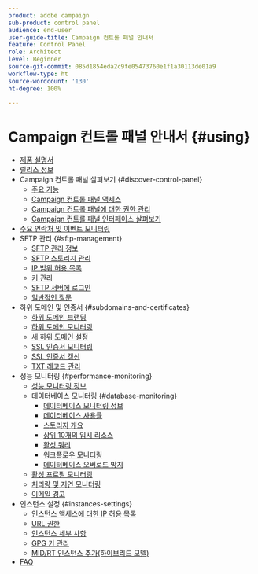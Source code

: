 ```yaml
---
product: adobe campaign
sub-product: control panel
audience: end-user
user-guide-title: Campaign 컨트롤 패널 안내서
feature: Control Panel
role: Architect
level: Beginner
source-git-commit: 085d1854eda2c9fe05473760e1f1a30113de01a9
workflow-type: ht
source-wordcount: '130'
ht-degree: 100%

---
```



# Campaign 컨트롤 패널 안내서 {#using}

+ [제품 설명서](control-panel-home.md)
+ [릴리스 정보](release-notes.md)
+ Campaign 컨트롤 패널 살펴보기 {#discover-control-panel}
   + [주요 기능](discover/using/key-features.md)
   + [Campaign 컨트롤 패널 액세스](discover/using/accessing-control-panel.md)
   + [Campaign 컨트롤 패널에 대한 권한 관리](discover/using/managing-permissions.md)
   + [Campaign 컨트롤 패널 인터페이스 살펴보기](discover/using/discovering-the-interface.md)
+ [주요 연락처 및 이벤트 모니터링](service-events/service-events.md)
+ SFTP 관리 {#sftp-management}
   + [SFTP 관리 정보](sftp/using/about-sftp-management.md)
   + [SFTP 스토리지 관리](sftp/using/sftp-storage-management.md)
   + [IP 범위 허용 목록](sftp/using/ip-range-allow-listing.md)
   + [키 관리](sftp/using/key-management.md)
   + [SFTP 서버에 로그인](sftp/using/logging-into-sftp-server.md)
   + [일반적인 질문](sftp/using/common-questions.md)
+ 하위 도메인 및 인증서 {#subdomains-and-certificates}
   + [하위 도메인 브랜딩](subdomains-certificates/using/subdomains-branding.md)
   + [하위 도메인 모니터링](subdomains-certificates/using/monitoring-subdomains.md)
   + [새 하위 도메인 설정](subdomains-certificates/using/setting-up-new-subdomain.md)
   + [SSL 인증서 모니터링](subdomains-certificates/using/monitoring-ssl-certificates.md)
   + [SSL 인증서 갱신](subdomains-certificates/using/renewing-subdomain-certificate.md)
   + [TXT 레코드 관리](subdomains-certificates/using/managing-txt-records.md)
+ 성능 모니터링 {#performance-monitoring}
   + [성능 모니터링 정보](performance-monitoring/using/about-performance-monitoring.md)
   + 데이터베이스 모니터링 {#database-monitoring}
      + [데이터베이스 모니터링 정보](performance-monitoring/using/database-monitoring.md)
      + [데이터베이스 사용률](performance-monitoring/using/database-utilization.md)
      + [스토리지 개요](performance-monitoring/using/database-storage-overview.md)
      + [상위 10개의 임시 리소스](performance-monitoring/using/database-top-ten-resources.md)
      + [활성 쿼리](performance-monitoring/using/database-active-queries.md)
      + [워크플로우 모니터링](performance-monitoring/using/workflow-monitoring.md)
      + [데이터베이스 오버로드 방지](performance-monitoring/using/database-preventing-overload.md)
   + [활성 프로필 모니터링](performance-monitoring/using/active-profiles-monitoring.md)
   + [처리량 및 지연 모니터링](performance-monitoring/using/thoughputs-latencies.md)
   + [이메일 경고](performance-monitoring/using/email-alerting.md)
+ 인스턴스 설정 {#instances-settings}
   + [인스턴스 액세스에 대한 IP 허용 목록](instances-settings/using/ip-allow-listing-instance-access.md)
   + [URL 권한](instances-settings/using/url-permissions.md)
   + [인스턴스 세부 사항](instances-settings/using/instance-details.md)
   + [GPG 키 관리](instances-settings/using/gpg-keys-management.md)
   + [MID/RT 인스턴스 추가(하이브리드 모델)](instances-settings/using/external-accounts.md)
+ [FAQ](faq.md)
